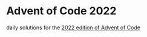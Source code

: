 # Advent of Code 2022

daily solutions for the [2022 edition of Advent of Code](https://adventofcode.com/2022)
